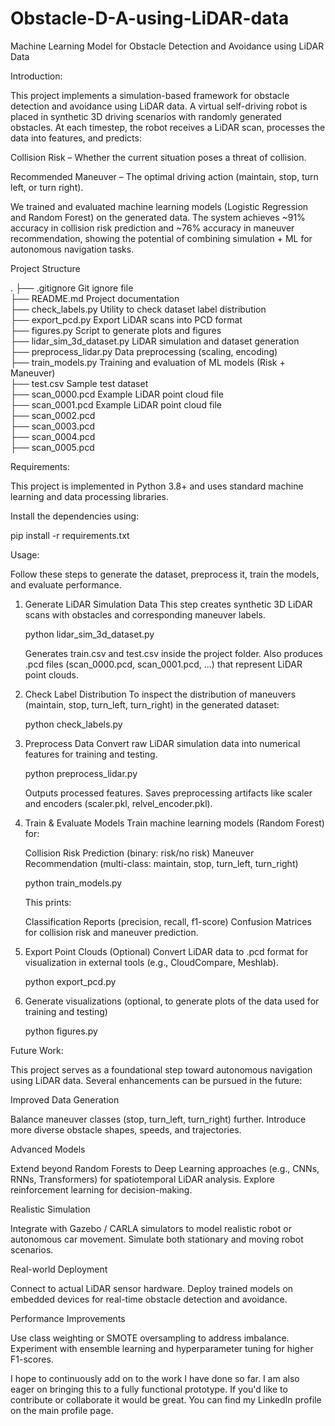 # Obstacle-D-A-using-LiDAR-data
Machine Learning Model for Obstacle Detection and Avoidance using LiDAR Data


Introduction:

This project implements a simulation-based framework for obstacle detection and avoidance using LiDAR data.
A virtual self-driving robot is placed in synthetic 3D driving scenarios with randomly generated obstacles.
At each timestep, the robot receives a LiDAR scan, processes the data into features, and predicts:

Collision Risk – Whether the current situation poses a threat of collision.

Recommended Maneuver – The optimal driving action (maintain, stop, turn left, or turn right).

We trained and evaluated machine learning models (Logistic Regression and Random Forest) on the generated data.
The system achieves ~91% accuracy in collision risk prediction and ~76% accuracy in maneuver recommendation, showing the potential of combining simulation + ML for autonomous navigation tasks.

Project Structure

.
├── .gitignore              Git ignore file  
├── README.md               Project documentation  
├── check_labels.py         Utility to check dataset label distribution  
├── export_pcd.py           Export LiDAR scans into PCD format  
├── figures.py              Script to generate plots and figures  
├── lidar_sim_3d_dataset.py LiDAR simulation and dataset generation  
├── preprocess_lidar.py     Data preprocessing (scaling, encoding)  
├── train_models.py         Training and evaluation of ML models (Risk + Maneuver)  
├── test.csv                Sample test dataset  
├── scan_0000.pcd           Example LiDAR point cloud file  
├── scan_0001.pcd           Example LiDAR point cloud file  
├── scan_0002.pcd  
├── scan_0003.pcd  
├── scan_0004.pcd  
├── scan_0005.pcd  

Requirements:

This project is implemented in Python 3.8+ and uses standard machine learning and data processing libraries.

Install the dependencies using:

pip install -r requirements.txt


Usage:

Follow these steps to generate the dataset, preprocess it, train the models, and evaluate performance.

1. Generate LiDAR Simulation Data
   This step creates synthetic 3D LiDAR scans with obstacles and corresponding maneuver labels.

   python lidar_sim_3d_dataset.py

   Generates train.csv and test.csv inside the project folder.
   Also produces .pcd files (scan_0000.pcd, scan_0001.pcd, …) that represent LiDAR point clouds.

2. Check Label Distribution
   To inspect the distribution of maneuvers (maintain, stop, turn_left, turn_right) in the generated dataset:

   python check_labels.py

3. Preprocess Data
   Convert raw LiDAR simulation data into numerical features for training and testing.

   python preprocess_lidar.py

   Outputs processed features.
   Saves preprocessing artifacts like scaler and encoders (scaler.pkl, relvel_encoder.pkl).

4. Train & Evaluate Models
   Train machine learning models (Random Forest) for:

   Collision Risk Prediction (binary: risk/no risk)
   Maneuver Recommendation (multi-class: maintain, stop, turn_left, turn_right)

   python train_models.py

   This prints:

   Classification Reports (precision, recall, f1-score)
   Confusion Matrices for collision risk and maneuver prediction.

5. Export Point Clouds (Optional)
   Convert LiDAR data to .pcd format for visualization in external tools (e.g., CloudCompare, Meshlab).

   python export_pcd.py

6. Generate visualizations (optional, to generate plots of the data used for training and testing)

   python figures.py

Future Work:

This project serves as a foundational step toward autonomous navigation using LiDAR data. Several enhancements can be pursued in the future:

Improved Data Generation

Balance maneuver classes (stop, turn_left, turn_right) further.
Introduce more diverse obstacle shapes, speeds, and trajectories.

Advanced Models

Extend beyond Random Forests to Deep Learning approaches (e.g., CNNs, RNNs, Transformers) for spatiotemporal LiDAR analysis.
Explore reinforcement learning for decision-making.

Realistic Simulation

Integrate with Gazebo / CARLA simulators to model realistic robot or autonomous car movement.
Simulate both stationary and moving robot scenarios.

Real-world Deployment

Connect to actual LiDAR sensor hardware.
Deploy trained models on embedded devices for real-time obstacle detection and avoidance.

Performance Improvements

Use class weighting or SMOTE oversampling to address imbalance.
Experiment with ensemble learning and hyperparameter tuning for higher F1-scores.


I hope to continuously add on to the work I have done so far. I am also eager on bringing this to a fully functional prototype. If you'd like to contribute or collaborate it would be great. You can find my LinkedIn profile on the main profile page.
